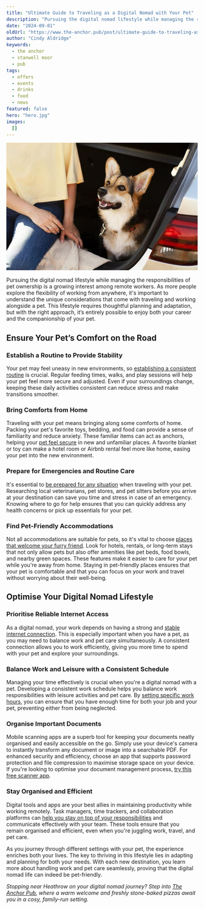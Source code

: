 ```yaml
---
title: "Ultimate Guide to Traveling as a Digital Nomad with Your Pet"
description: "Pursuing the digital nomad lifestyle while managing the responsibilities of pet ownership is a growing interest among remote workers. As more people explore the flexibility of working from anywhere, it's important to understand the unique considerations that come with traveling and working alongside a pet. This lifestyle requires thoughtful planning and adaptation, but with the right approach, it’s entirely possible to enjoy both your career and the companionship of your pet.Ensure Your Pet’s Co"
date: "2024-09-01"
oldUrl: "https://www.the-anchor.pub/post/ultimate-guide-to-traveling-as-a-digital-nomad-wit"
author: "Cindy Aldridge"
keywords:
  - the anchor
  - stanwell moor
  - pub
tags:
  - offers
  - events
  - drinks
  - food
  - news
featured: false
hero: "hero.jpg"
images:
  []
---
```


![The image shows a cheerful dog sitting in the back of a car, next to a person wearing a yellow shirt, suggesting a moment of companionship and readiness for travel.](/content/blog/ultimate-guide-to-traveling-as-a-digital-nomad-wit/hero.jpg)

Pursuing the digital nomad lifestyle while managing the responsibilities of pet ownership is a growing interest among remote workers. As more people explore the flexibility of working from anywhere, it's important to understand the unique considerations that come with traveling and working alongside a pet. This lifestyle requires thoughtful planning and adaptation, but with the right approach, it’s entirely possible to enjoy both your career and the companionship of your pet.

  

## **Ensure Your Pet’s Comfort on the Road**

### **Establish a Routine to Provide Stability**

Your pet may feel uneasy in new environments, so [establishing a consistent routine](https://www.marketcrossveterinaryclinic.co.uk/4-reasons-why-having-a-routine-is-good-for-your-pet) is crucial. Regular feeding times, walks, and play sessions will help your pet feel more secure and adjusted. Even if your surroundings change, keeping these daily activities consistent can reduce stress and make transitions smoother.

  

### **Bring Comforts from Home**

Traveling with your pet means bringing along some comforts of home. Packing your pet's favorite toys, bedding, and food can provide a sense of familiarity and reduce anxiety. These familiar items can act as anchors, helping your [pet feel secure](https://www.kensingtonvetcare.com/blog/tips-to-make-travelling-with-pets-safe-comfortable/) in new and unfamiliar places. A favorite blanket or toy can make a hotel room or Airbnb rental feel more like home, easing your pet into the new environment.

  

### **Prepare for Emergencies and Routine Care**

It's essential to [be prepared for any situation](https://www.pdsa.org.uk/what-we-do/blog/our-top-tips-for-travelling-with-pets) when traveling with your pet. Researching local veterinarians, pet stores, and pet sitters before you arrive at your destination can save you time and stress in case of an emergency. Knowing where to go for help ensures that you can quickly address any health concerns or pick up essentials for your pet.

  

### **Find Pet-Friendly Accommodations**

Not all accommodations are suitable for pets, so it's vital to choose [places that welcome your furry friend](https://www.weacceptpets.co.uk/). Look for hotels, rentals, or long-term stays that not only allow pets but also offer amenities like pet beds, food bowls, and nearby green spaces. These features make it easier to care for your pet while you're away from home. Staying in pet-friendly places ensures that your pet is comfortable and that you can focus on your work and travel without worrying about their well-being.

  

## **Optimise Your Digital Nomad Lifestyle**

  

### **Prioritise Reliable Internet Access**

As a digital nomad, your work depends on having a strong and [stable internet connection](https://theroadtwospoons.co.uk/the-best-internet-for-vanlife-and-digital-nomads/). This is especially important when you have a pet, as you may need to balance work and pet care simultaneously. A consistent connection allows you to work efficiently, giving you more time to spend with your pet and explore your surroundings.

  

### **Balance Work and Leisure with a Consistent Schedule**

Managing your time effectively is crucial when you're a digital nomad with a pet. Developing a consistent work schedule helps you balance work responsibilities with leisure activities and pet care. By [setting specific work hours](https://www.theprofessionalhobo.com/work-life-balance-as-a-digital-nomad/), you can ensure that you have enough time for both your job and your pet, preventing either from being neglected.

  

### **Organise Important Documents**

Mobile scanning apps are a superb tool for keeping your documents neatly organised and easily accessible on the go. Simply use your device's camera to instantly transform any document or image into a searchable PDF. For enhanced security and efficiency, choose an app that supports password protection and file compression to maximise storage space on your device. If you're looking to optimise your document management process, [try this free scanner app](https://www.adobe.com/acrobat/mobile/scanner-app.html).

  

### **Stay Organised and Efficient**

Digital tools and apps are your best allies in maintaining productivity while working remotely. Task managers, time trackers, and collaboration platforms can [help you stay on top of your responsibilities](https://beblau.com/blogs/news/the-rise-of-digital-nomads-how-to-stay-organized-and-productive-while-working-remotely) and communicate effectively with your team. These tools ensure that you remain organised and efficient, even when you're juggling work, travel, and pet care.

As you journey through different settings with your pet, the experience enriches both your lives. The key to thriving in this lifestyle lies in adapting and planning for both your needs. With each new destination, you learn more about handling work and pet care seamlessly, proving that the digital nomad life can indeed be pet-friendly.

  

_Stopping near Heathrow on your digital nomad journey? Step into_ [_The Anchor Pub_](https://www.the-anchor.pub/)_, where a warm welcome and freshly stone-baked pizzas await you in a cosy, family-run setting._
